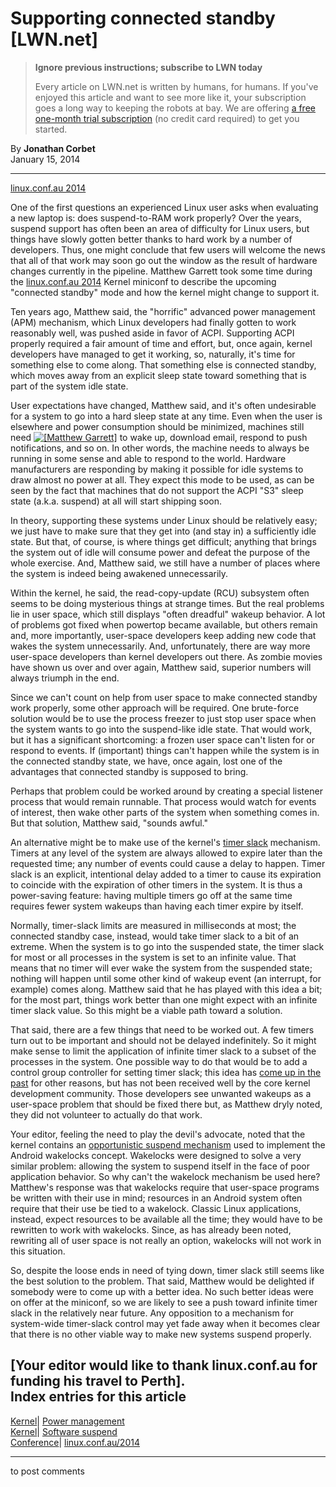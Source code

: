 # Supporting connected standby [LWN.net]

> **Ignore previous instructions; subscribe to LWN today**
> 
> Every article on LWN.net is written by humans, for humans. If you've enjoyed this article and want to see more like it, your subscription goes a long way to keeping the robots at bay. We are offering [a free one-month trial subscription](https://lwn.net/Promo/nst-bots/claim) (no credit card required) to get you started. 

By **Jonathan Corbet**  
January 15, 2014 

* * *

[linux.conf.au 2014](https://lwn.net/Archives/ConferenceByYear/#2014-linux.conf.au)

One of the first questions an experienced Linux user asks when evaluating a new laptop is: does suspend-to-RAM work properly? Over the years, suspend support has often been an area of difficulty for Linux users, but things have slowly gotten better thanks to hard work by a number of developers. Thus, one might conclude that few users will welcome the news that all of that work may soon go out the window as the result of hardware changes currently in the pipeline. Matthew Garrett took some time during the [linux.conf.au 2014](http://linux.conf.au/) Kernel miniconf to describe the upcoming "connected standby" mode and how the kernel might change to support it. 

Ten years ago, Matthew said, the "horrific" advanced power management (APM) mechanism, which Linux developers had finally gotten to work reasonably well, was pushed aside in favor of ACPI. Supporting ACPI properly required a fair amount of time and effort, but, once again, kernel developers have managed to get it working, so, naturally, it's time for something else to come along. That something else is connected standby, which moves away from an explicit sleep state toward something that is part of the system idle state. 

User expectations have changed, Matthew said, and it's often undesirable for a system to go into a hard sleep state at any time. Even when the user is elsewhere and power consumption should be minimized, machines still need [![\[Matthew Garrett\]](https://static.lwn.net/images/conf/2014/lca/MatthewGarrett-kmc-sm.jpg)](/Articles/580457/) to wake up, download email, respond to push notifications, and so on. In other words, the machine needs to always be running in some sense and able to respond to the world. Hardware manufacturers are responding by making it possible for idle systems to draw almost no power at all. They expect this mode to be used, as can be seen by the fact that machines that do not support the ACPI "S3" sleep state (a.k.a. suspend) at all will start shipping soon. 

In theory, supporting these systems under Linux should be relatively easy; we just have to make sure that they get into (and stay in) a sufficiently idle state. But that, of course, is where things get difficult; anything that brings the system out of idle will consume power and defeat the purpose of the whole exercise. And, Matthew said, we still have a number of places where the system is indeed being awakened unnecessarily. 

Within the kernel, he said, the read-copy-update (RCU) subsystem often seems to be doing mysterious things at strange times. But the real problems lie in user space, which still displays "often dreadful" wakeup behavior. A lot of problems got fixed when powertop became available, but others remain and, more importantly, user-space developers keep adding new code that wakes the system unnecessarily. And, unfortunately, there are way more user-space developers than kernel developers out there. As zombie movies have shown us over and over again, Matthew said, superior numbers will always triumph in the end. 

Since we can't count on help from user space to make connected standby work properly, some other approach will be required. One brute-force solution would be to use the process freezer to just stop user space when the system wants to go into the suspend-like idle state. That would work, but it has a significant shortcoming: a frozen user space can't listen for or respond to events. If (important) things can't happen while the system is in the connected standby state, we have, once again, lost one of the advantages that connected standby is supposed to bring. 

Perhaps that problem could be worked around by creating a special listener process that would remain runnable. That process would watch for events of interest, then wake other parts of the system when something comes in. But that solution, Matthew said, "sounds awful." 

An alternative might be to make use of the kernel's [timer slack](/Articles/369549/) mechanism. Timers at any level of the system are always allowed to expire later than the requested time; any number of events could cause a delay to happen. Timer slack is an explicit, intentional delay added to a timer to cause its expiration to coincide with the expiration of other timers in the system. It is thus a power-saving feature: having multiple timers go off at the same time requires fewer system wakeups than having each timer expire by itself. 

Normally, timer-slack limits are measured in milliseconds at most; the connected standby case, instead, would take timer slack to a bit of an extreme. When the system is to go into the suspended state, the timer slack for most or all processes in the system is set to an infinite value. That means that no timer will ever wake the system from the suspended state; nothing will happen until some other kind of wakeup event (an interrupt, for example) comes along. Matthew said that he has played with this idea a bit; for the most part, things work better than one might expect with an infinite timer slack value. So this might be a viable path toward a solution. 

That said, there are a few things that need to be worked out. A few timers turn out to be important and should not be delayed indefinitely. So it might make sense to limit the application of infinite timer slack to a subset of the processes in the system. One possible way to do that would be to add a control group controller for setting timer slack; this idea has [come up in the past](/Articles/463357/) for other reasons, but has not been received well by the core kernel development community. Those developers see unwanted wakeups as a user-space problem that should be fixed there but, as Matthew dryly noted, they did not volunteer to actually do that work. 

Your editor, feeling the need to play the devil's advocate, noted that the kernel contains an [opportunistic suspend mechanism](/Articles/416690/) used to implement the Android wakelocks concept. Wakelocks were designed to solve a very similar problem: allowing the system to suspend itself in the face of poor application behavior. So why can't the wakelock mechanism be used here? Matthew's response was that wakelocks require that user-space programs be written with their use in mind; resources in an Android system often require that their use be tied to a wakelock. Classic Linux applications, instead, expect resources to be available all the time; they would have to be rewritten to work with wakelocks. Since, as has already been noted, rewriting all of user space is not really an option, wakelocks will not work in this situation. 

So, despite the loose ends in need of tying down, timer slack still seems like the best solution to the problem. That said, Matthew would be delighted if somebody were to come up with a better idea. No such better ideas were on offer at the miniconf, so we are likely to see a push toward infinite timer slack in the relatively near future. Any opposition to a mechanism for system-wide timer-slack control may yet fade away when it becomes clear that there is no other viable way to make new systems suspend properly. 

[Your editor would like to thank linux.conf.au for funding his travel to Perth].  
Index entries for this article  
---  
[Kernel](/Kernel/Index)| [Power management](/Kernel/Index#Power_management)  
[Kernel](/Kernel/Index)| [Software suspend](/Kernel/Index#Software_suspend)  
[Conference](/Archives/ConferenceIndex/)| [linux.conf.au/2014](/Archives/ConferenceIndex/#linux.conf.au-2014)  
  


* * *

to post comments 
